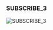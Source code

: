 ### SUBSCRIBE_3



![SUBSCRIBE_3](https://user-images.githubusercontent.com/116869307/214154197-dcf3e386-b63a-4bb6-afb7-5e087d079c31.png)






































